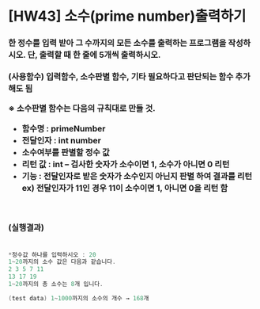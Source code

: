 # [HW43] 소수(prime number)출력하기



<h3>

한 정수를 입력 받아 그 수까지의 모든 소수를 출력하는 프로그램을 작성하시오. 단, 출력할 때 한 줄에 5개씩 출력하시오.</br></br>
(사용함수) 입력함수, 소수판별 함수, 기타 필요하다고 판단되는 함수 추가 해도 됨


※ 소수판별 함수는 다음의 규칙대로 만들 것.</br>
- 함수명 : primeNumber</br>
- 전달인자 : int number </br>
- 소수여부를 판별할 정수 값</br>
- 리턴 값 : int – 검사한 숫자가 소수이면 1, 소수가 아니면 0 리턴</br>
- 기능 : 전달인자로 받은 숫자가 소수인지 아닌지 판별 하여 결과를 리턴</br>
ex) 전달인자가 11인 경우 11이 소수이면 1, 아니면 0을 리턴 함



</br></br>
(실행결과)
</br></br></h3>

```cpp
*정수값 하나를 입력하시오 : 20 
1~20까지의 소수 값은 다음과 같습니다. 
2 3 5 7 11
13 17 19
1~20까지의 총 소수는 8개 입니다.

(test data) 1~1000까지의 소수의 개수 → 168개

```